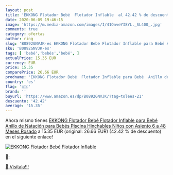 ```yaml
---
layout: post
title: 'EKKONG Flotador Bebé  Flotador Inflable  al 42.42 % de descuento'
date: 2020-06-09 19:46:15
image: 'https://m.media-amazon.com/images/I/41OnveYI8YL._SL400_.jpg'
comments: true
category: ofertas
author: ring
slug: 'B0892GNVJK-es EKKONG Flotador Bebé Flotador Inflable para Bebé Anillo de...'
sku: 'B0892GNVJK-es'
tags: [ 'bebé','bebés','bebé', ]
actualPrice: 15.35 EUR
currency: EUR
price: 15.35
comparePrice: 26.66 EUR
prodname: 'EKKONG Flotador Bebé  Flotador Inflable para Bebé  Anillo de Natación para Bebés  Piscina Hinchables Niños con Asiento 6 a 48 Meses  Rosado'
country: 'es'
flag: '🇪🇸'
brand: ''
buyurl: 'https://www.amazon.es/dp/B0892GNVJK/?tag=tolees-21'
descuento: '42.42'
average: '15.35'
---
```


Ahora mismo tienes [EKKONG Flotador Bebé  Flotador Inflable para Bebé  Anillo de Natación para Bebés  Piscina Hinchables Niños con Asiento 6 a 48 Meses  Rosado](https://www.amazon.es/dp/B0892GNVJK/?tag=tolees-21) a 15.35 EUR (original: 26.66 EUR) (42.42 %  de descuento) en el siguiente enlace!

[![EKKONG Flotador Bebé  Flotador Inflable ](https://m.media-amazon.com/images/I/41OnveYI8YL._SL400_.jpg)](https://www.amazon.es/dp/B0892GNVJK/?tag=tolees-21)

🔎:


[🛒 Visítala!!!](https://www.amazon.es/dp/B0892GNVJK/?tag=tolees-21)
